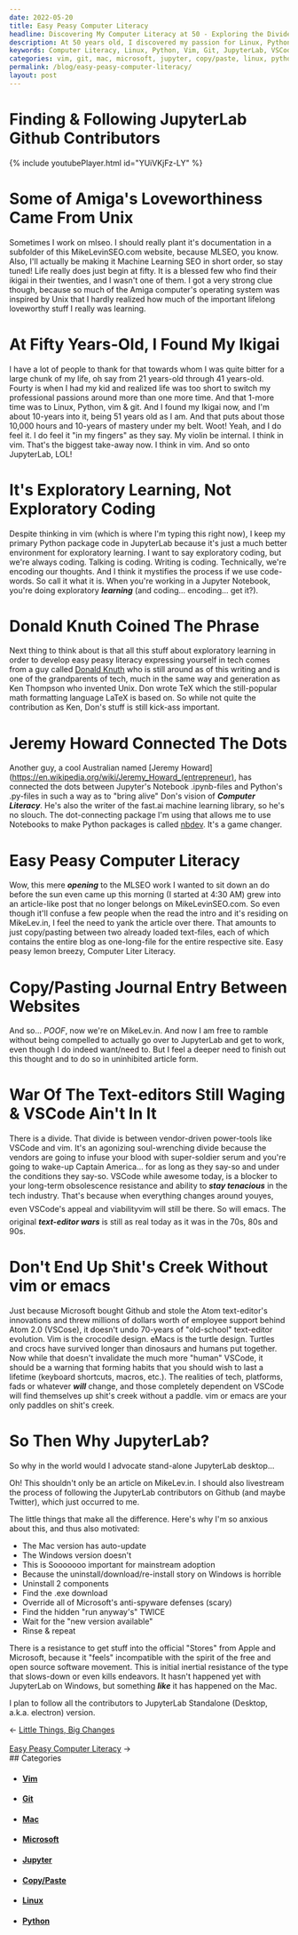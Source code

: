 ```yaml
---
date: 2022-05-20
title: Easy Peasy Computer Literacy
headline: Discovering My Computer Literacy at 50 - Exploring the Divide Between VSCode and Vim
description: At 50 years old, I discovered my passion for Linux, Python, vim & git, and have been mastering it for 10 years. I use JupyterLab for learning, and am concerned about relying on vendor-driven power-tools like VSCode. To combat this, I'm following the JupyterLab contributors on Github and Twitter to ensure the Mac and Windows versions are up-to-date. Read my article to learn more about the divide between VSCode.
keywords: Computer Literacy, Linux, Python, Vim, Git, JupyterLab, VSCode, Jeremy Howard, Donald Knuth, .ipynb-files, .py-files, Copy/Paste, Article, Vendor-Driven Power-Tools, Mac, Windows, Auto-Update, Uninstall, Download, Re-Install
categories: vim, git, mac, microsoft, jupyter, copy/paste, linux, python
permalink: /blog/easy-peasy-computer-literacy/
layout: post
---
```



# Finding & Following JupyterLab Github Contributors

{% include youtubePlayer.html id="YUiVKjFz-LY" %}

# Some of Amiga's Loveworthiness Came From Unix

Sometimes I work on mlseo. I should really plant it's documentation in a
subfolder of this MikeLevinSEO.com website, because MLSEO, you know. Also, I'll
actually be making it Machine Learning SEO in short order, so stay tuned! Life
really does just begin at fifty. It is a blessed few who find their ikigai in
their twenties, and I wasn't one of them. I got a very strong clue though,
because so much of the Amiga computer's operating system was inspired by Unix
that I hardly realized how much of the important lifelong loveworthy stuff I
really was learning.

# At Fifty Years-Old, I Found My Ikigai

I have a lot of people to thank for that towards whom I was quite bitter for a
large chunk of my life, oh say from 21 years-old through 41 years-old. Fourty
is when I had my kid and realized life was too short to switch my professional
passions around more than one more time. And that 1-more time was to Linux,
Python, vim & git. And I found my Ikigai now, and I'm about 10-years into it,
being 51 years old as I am. And that puts about those 10,000 hours and 10-years
of mastery under my belt. Woot! Yeah, and I do feel it. I do feel it "in my
fingers" as they say. My violin be internal. I think in vim.  That's the
biggest take-away now. I think in vim. And so onto JupyterLab, LOL!

# It's Exploratory Learning, Not Exploratory Coding

Despite thinking in vim (which is where I'm typing this right now), I keep my
primary Python package code in JupyterLab because it's just a much better
environment for exploratory learning. I want to say exploratory coding, but
we're always coding. Talking is coding. Writing is coding. Technically, we're
encoding our thoughts. And I think it mystifies the process if we use
code-words. So call it what it is. When you're working in a Jupyter Notebook,
you're doing exploratory ***learning*** (and coding... encoding... get it?).

# Donald Knuth Coined The Phrase

Next thing to think about is that all this stuff about exploratory learning in
order to develop easy peasy literacy expressing yourself in tech comes from a
guy called [Donald Knuth](https://en.wikipedia.org/wiki/Donald_Knuth) who is
still around as of this writing and is one of the grandparents of tech, much in
the same way and generation as Ken Thompson who invented Unix. Don wrote TeX
which the still-popular math formatting language LaTeX is based on. So while
not quite the contribution as Ken, Don's stuff is still kick-ass important.

# Jeremy Howard Connected The Dots

Another guy, a cool Australian named [Jeremy
Howard](https://en.wikipedia.org/wiki/Jeremy_Howard_(entrepreneur), has
connected the dots between Jupyter's Notebook .ipynb-files and Python's
.py-files in such a way as to "bring alive" Don's vision of ***Computer
Literacy***. He's also the writer of the fast.ai machine learning library, so
he's no slouch. The dot-connecting package I'm using that allows me to use
Notebooks to make Python packages is called [nbdev](https://nbdev.fast.ai/).
It's a game changer.

# Easy Peasy Computer Literacy

Wow, this mere ***opening*** to the MLSEO work I wanted to sit down an do
before the sun even came up this morning (I started at 4:30 AM) grew into an
article-like post that no longer belongs on MikeLevinSEO.com. So even though
it'll confuse a few people when the read the intro and it's residing on
MikeLev.in, I feel the need to yank the article over there. That amounts to
just copy/pasting between two already loaded text-files, each of which contains
the entire blog as one-long-file for the entire respective site. Easy peasy
lemon breezy, Computer Liter Literacy.

# Copy/Pasting Journal Entry Between Websites

And so... *POOF*, now we're on MikeLev.in. And now I am free to ramble without
being compelled to actually go over to JupyterLab and get to work, even though
I do indeed want/need to. But I feel a deeper need to finish out this thought
and to do so in uninhibited article form.

# War Of The Text-editors Still Waging & VSCode Ain't In It

There is a divide. That divide is between vendor-driven power-tools like VSCode
and vim. It's an agonizing soul-wrenching divide because the vendors are going
to infuse your blood with super-soldier serum and you're going to wake-up
Captain America... for as long as they say-so and under the conditions they
say-so. VSCode while awesome today, is a blocker to your long-term obsolescence
resistance and ability to ***stay tenacious*** in the tech industry. That's
because when everything changes around you&#151;yes, even VSCode's appeal and
viability&#151;vim will still be there. So will emacs. The original
***text-editor wars*** is still as real today as it was in the 70s, 80s and
90s.

# Don't End Up Shit's Creek Without vim or emacs

Just because Microsoft bought Github and stole the Atom text-editor's
innovations and threw millions of dollars worth of employee support behind Atom
2.0 (VSCose), it doesn't undo 70-years of "old-school" text-editor evolution.
Vim is the crocodile design. eMacs is the turtle design. Turtles and crocs have
survived longer than dinosaurs and humans put together. Now while that doesn't
invalidate the much more "human" VSCode, it should be a warning that forming
habits that you should wish to last a lifetime (keyboard shortcuts, macros,
etc.). The realities of tech, platforms, fads or whatever ***will*** change,
and those completely dependent on VSCode will find themselves up shit's creek
without a paddle. vim or emacs are your only paddles on shit's creek.

# So Then Why JupyterLab?

So why in the world would I advocate stand-alone JupyterLab desktop...

Oh! This shouldn't only be an article on MikeLev.in. I should also livestream
the process of following the JupyterLab contributors on Github (and maybe
Twitter), which just occurred to me.

The little things that make all the difference. Here's why I'm so anxious about
this, and thus also motivated:

- The Mac version has auto-update
- The Windows version doesn't
- This is Sooooooo important for mainstream adoption
- Because the uninstall/download/re-install story on Windows is horrible
- Uninstall 2 components
- Find the .exe download
- Override all of Microsoft's anti-spyware defenses (scary)
- Find the hidden "run anyway's" TWICE
- Wait for the "new version available"
- Rinse & repeat

There is a resistance to get stuff into the official "Stores" from Apple and
Microsoft, because it "feels" incompatible with the spirit of the free and open
source software movement. This is initial inertial resistance of the type that
slows-down or even kills endeavors. It hasn't happened yet with JupyterLab on
Windows, but something ***like*** it has happened on the Mac.

I plan to follow all the contributors to JupyterLab Standalone (Desktop, a.k.a.
electron) version.


<div class="arrow-links"><div class="post-nav-prev"><span class="arrow">&larr;&nbsp;</span><a href="/blog/little-things-big-changes/">Little Things, Big Changes</a></div> &nbsp; <div class="post-nav-next"><a href="/blog/easy-peasy-computer-literacy/">Easy Peasy Computer Literacy</a><span class="arrow">&nbsp;&rarr;</span></div></div>
## Categories

<ul>
<li><h4><a href='/vim/'>Vim</a></h4></li>
<li><h4><a href='/git/'>Git</a></h4></li>
<li><h4><a href='/mac/'>Mac</a></h4></li>
<li><h4><a href='/microsoft/'>Microsoft</a></h4></li>
<li><h4><a href='/jupyter/'>Jupyter</a></h4></li>
<li><h4><a href='/copy-paste/'>Copy/Paste</a></h4></li>
<li><h4><a href='/linux/'>Linux</a></h4></li>
<li><h4><a href='/python/'>Python</a></h4></li></ul>
